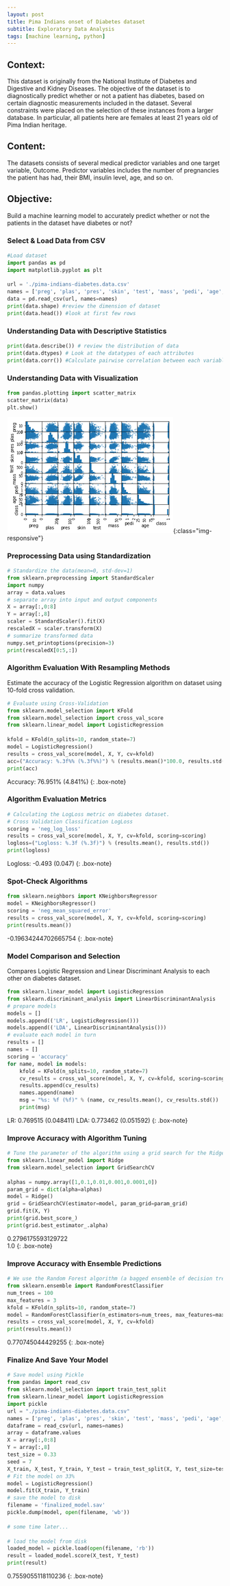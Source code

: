 ```yaml
---
layout: post
title: Pima Indians onset of Diabetes dataset
subtitle: Exploratory Data Analysis
tags: [machine learning, python]
---
```


## Context:
This dataset is originally from the National Institute of Diabetes and Digestive and Kidney Diseases. The objective of the dataset is to diagnostically predict whether or not a patient has diabetes, based on certain diagnostic measurements included in the dataset. Several constraints were placed on the selection of these instances from a larger database. In particular, all patients here are females at least 21 years old of Pima Indian heritage.

## Content:
The datasets consists of several medical predictor variables and one target variable, Outcome. Predictor variables includes the number of pregnancies the patient has had, their BMI, insulin level, age, and so on.

## Objective:
Build a machine learning model to accurately predict whether or not the patients in the dataset have diabetes or not?

### Select & Load Data from CSV  

```python
#Load dataset
import pandas as pd
import matplotlib.pyplot as plt

url = './pima-indians-diabetes.data.csv'
names = ['preg', 'plas', 'pres', 'skin', 'test', 'mass', 'pedi', 'age', 'class']
data = pd.read_csv(url, names=names)
print(data.shape) #review the dimension of dataset
print(data.head()) #look at first few rows
```
### Understanding Data with Descriptive Statistics  

```python
print(data.describe()) # review the distribution of data
print(data.dtypes) # Look at the datatypes of each attributes
print(data.corr()) #Calculate pairwise correlation between each variables
```
### Understanding Data with Visualization  

```python
from pandas.plotting import scatter_matrix
scatter_matrix(data)
plt.show()
```
![Plot](/img/2018/09/diabetes.png){:class="img-responsive"}

### Preprocessing Data using Standardization  

```python
# Standardize the data(mean=0, std-dev=1)
from sklearn.preprocessing import StandardScaler 
import numpy
array = data.values
# separate array into input and output components
X = array[:,0:8]
Y = array[:,8]
scaler = StandardScaler().fit(X)
rescaledX = scaler.transform(X)
# summarize transformed data
numpy.set_printoptions(precision=3)
print(rescaledX[0:5,:])
```
### Algorithm Evaluation With Resampling Methods  
Estimate the accuracy of the Logistic Regression algorithm on dataset using 10-fold cross validation.

```python
# Evaluate using Cross-Validation
from sklearn.model_selection import KFold
from sklearn.model_selection import cross_val_score
from sklearn.linear_model import LogisticRegression

kfold = KFold(n_splits=10, random_state=7)
model = LogisticRegression()
results = cross_val_score(model, X, Y, cv=kfold)
acc=("Accuracy: %.3f%% (%.3f%%)") % (results.mean()*100.0, results.std()*100.0)
print(acc)
```
Accuracy: 76.951% (4.841%)
{: .box-note}

### Algorithm Evaluation Metrics  

```python
# Calculating the LogLoss metric on diabetes dataset.
# Cross Validation Classification LogLoss
scoring = 'neg_log_loss'
results = cross_val_score(model, X, Y, cv=kfold, scoring=scoring)
logloss=("Logloss: %.3f (%.3f)") % (results.mean(), results.std())
print(logloss)
```
Logloss: -0.493 (0.047)
{: .box-note}

### Spot-Check Algorithms  

```python
from sklearn.neighbors import KNeighborsRegressor
model = KNeighborsRegressor()
scoring = 'neg_mean_squared_error'
results = cross_val_score(model, X, Y, cv=kfold, scoring=scoring)
print(results.mean())
```
-0.19634244702665754
{: .box-note}

### Model Comparison and Selection  
Compares Logistic Regression and Linear Discriminant Analysis to each other on diabetes dataset.

```python
from sklearn.linear_model import LogisticRegression
from sklearn.discriminant_analysis import LinearDiscriminantAnalysis
# prepare models
models = []
models.append(('LR', LogisticRegression()))
models.append(('LDA', LinearDiscriminantAnalysis()))
# evaluate each model in turn
results = []
names = []
scoring = 'accuracy'
for name, model in models:
	kfold = KFold(n_splits=10, random_state=7)
	cv_results = cross_val_score(model, X, Y, cv=kfold, scoring=scoring)
	results.append(cv_results)
	names.append(name)
	msg = "%s: %f (%f)" % (name, cv_results.mean(), cv_results.std())
	print(msg)
```
LR: 0.769515 (0.048411)
LDA: 0.773462 (0.051592)
{: .box-note}

### Improve Accuracy with Algorithm Tuning  

```python
# Tune the parameter of the algorithm using a grid search for the Ridge Regression algorithm on dataset.
from sklearn.linear_model import Ridge
from sklearn.model_selection import GridSearchCV

alphas = numpy.array([1,0.1,0.01,0.001,0.0001,0])
param_grid = dict(alpha=alphas)
model = Ridge()
grid = GridSearchCV(estimator=model, param_grid=param_grid)
grid.fit(X, Y)
print(grid.best_score_)
print(grid.best_estimator_.alpha)
```
0.2796175593129722  
1.0
{: .box-note}

### Improve Accuracy with Ensemble Predictions  

```python
# We use the Random Forest algorithm (a bagged ensemble of decision trees) on the dataset.
from sklearn.ensemble import RandomForestClassifier
num_trees = 100
max_features = 3
kfold = KFold(n_splits=10, random_state=7)
model = RandomForestClassifier(n_estimators=num_trees, max_features=max_features)
results = cross_val_score(model, X, Y, cv=kfold)
print(results.mean())
```
0.770745044429255
{: .box-note}

### Finalize And Save Your Model  

```python
# Save model using Pickle
from pandas import read_csv
from sklearn.model_selection import train_test_split
from sklearn.linear_model import LogisticRegression
import pickle
url = "./pima-indians-diabetes.data.csv"
names = ['preg', 'plas', 'pres', 'skin', 'test', 'mass', 'pedi', 'age', 'class']
dataframe = read_csv(url, names=names)
array = dataframe.values
X = array[:,0:8]
Y = array[:,8]
test_size = 0.33
seed = 7
X_train, X_test, Y_train, Y_test = train_test_split(X, Y, test_size=test_size, random_state=seed)
# Fit the model on 33%
model = LogisticRegression()
model.fit(X_train, Y_train)
# save the model to disk
filename = 'finalized_model.sav'
pickle.dump(model, open(filename, 'wb'))
 
# some time later...
 
# load the model from disk
loaded_model = pickle.load(open(filename, 'rb'))
result = loaded_model.score(X_test, Y_test)
print(result)
```
0.7559055118110236
{: .box-note}